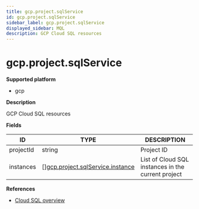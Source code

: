 ```yaml
---
title: gcp.project.sqlService
id: gcp.project.sqlService
sidebar_label: gcp.project.sqlService
displayed_sidebar: MQL
description: GCP Cloud SQL resources
---
```


# gcp.project.sqlService

**Supported platform**

- gcp

**Description**

GCP Cloud SQL resources

**Fields**

| ID        | TYPE                                                                            | DESCRIPTION                                        |
| --------- | ------------------------------------------------------------------------------- | -------------------------------------------------- |
| projectId | string                                                                          | Project ID                                         |
| instances | &#91;&#93;[gcp.project.sqlService.instance](gcp.project.sqlservice.instance.md) | List of Cloud SQL instances in the current project |

**References**

- [Cloud SQL overview](https://cloud.google.com/sql/docs/introduction)
